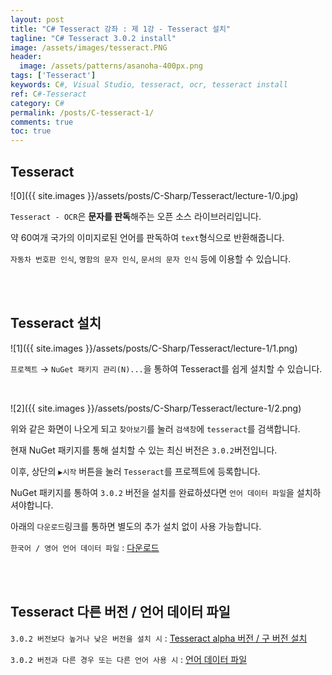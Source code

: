 ```yaml
---
layout: post
title: "C# Tesseract 강좌 : 제 1강 - Tesseract 설치"
tagline: "C# Tesseract 3.0.2 install"
image: /assets/images/tesseract.PNG
header:
  image: /assets/patterns/asanoha-400px.png
tags: ['Tesseract']
keywords: C#, Visual Studio, tesseract, ocr, tesseract install
ref: C#-Tesseract
category: C#
permalink: /posts/C-tesseract-1/
comments: true
toc: true
---
```


## Tesseract

![0]({{ site.images }}/assets/posts/C-Sharp/Tesseract/lecture-1/0.jpg)

`Tesseract - OCR`은 **문자를 판독**해주는 오픈 소스 라이브러리입니다.

약 60여개 국가의 이미지로된 언어를 판독하여 `text`형식으로 반환해줍니다.

`자동차 번호판 인식`, `명함의 문자 인식`, `문서의 문자 인식` 등에 이용할 수 있습니다.

<br>
<br>

## Tesseract 설치

![1]({{ site.images }}/assets/posts/C-Sharp/Tesseract/lecture-1/1.png)

`프로젝트` → `NuGet 패키지 관리(N)...`을 통하여 Tesseract를 쉽게 설치할 수 있습니다.

<br>

![2]({{ site.images }}/assets/posts/C-Sharp/Tesseract/lecture-1/2.png)

위와 같은 화면이 나오게 되고 `찾아보기`를 눌러 `검색창`에 `tesseract`를 검색합니다.

현재 NuGet 패키지를 통해 설치할 수 있는 최신 버전은 `3.0.2`버전입니다.

이후, 상단의 `▶시작` 버튼을 눌러 `Tesseract`를 프로젝트에 등록합니다.

NuGet 패키지를 통하여 `3.0.2` 버전을 설치를 완료하셨다면 `언어 데이터 파일`을 설치하셔야합니다.

아래의 `다운로드`링크를 통하면 별도의 추가 설치 없이 사용 가능합니다.

`한국어 / 영어 언어 데이터 파일` : [다운로드][download]

<br>
<br>

## Tesseract 다른 버전 / 언어 데이터 파일

`3.0.2 버전보다 높거나 낮은 버전을 설치 시` : [Tesseract alpha 버전 / 구 버전 설치][tesseract_install] 

`3.0.2 버전과 다른 경우 또는 다른 언어 사용 시` : [언어 데이터 파일][tesseract_data]

[download]: https://github.com/076923/076923.github.io/raw/master/download/tesseract-ocr/tessdata.zip
[tesseract_install]: https://www.nuget.org/packages/Tesseract/
[tesseract_data]: https://github.com/tesseract-ocr/tesseract/wiki/Data-Files#data-files-for-version-302/
